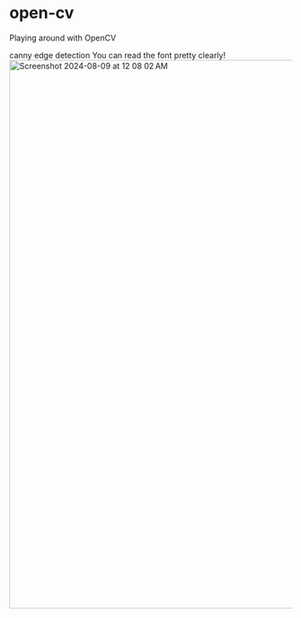 # open-cv
Playing around with OpenCV

canny edge detection
You can read the font pretty clearly!
<img width="977" alt="Screenshot 2024-08-09 at 12 08 02 AM" src="https://github.com/user-attachments/assets/b9da81d1-0e06-46a4-8f85-b1fbf392fa31">
